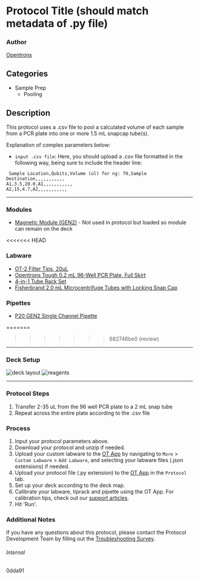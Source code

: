 # Protocol Title (should match metadata of .py file)

### Author
[Opentrons](https://opentrons.com/)

## Categories
* Sample Prep
	* Pooling

## Description
This protocol uses a .csv file to pool a calculated volume of each sample from a PCR plate into one or more 1.5 mL snapcap tube(s).  

Explanation of complex parameters below:
* `input .csv file`: Here, you should upload a .csv file formatted in the following way, being sure to include the header line:
```
 Sample Location,Qubits,Volume (ul) for ng: 70,Sample Destination,,,,,,,,,,,
A1,3.5,20.0,A1,,,,,,,,,,,
A2,15,4.7,A2,,,,,,,,,,,
```

---

### Modules
* [Magnetic Module (GEN2)](https://shop.opentrons.com/collections/hardware-modules/products/magdeck) - Not used in protocol but loaded so module can remain on the deck

<<<<<<< HEAD
### Labware
* [OT-2 Filter Tips, 20µL](https://shop.opentrons.com/opentrons-20ul-filter-tips/)
* [Opentrons Tough 0.2 mL 96-Well PCR Plate, Full Skirt](https://shop.opentrons.com/tips-and-labware/)
* [4-in-1 Tube Rack Set](https://shop.opentrons.com/4-in-1-tube-rack-set/)
* [Fisherbrand 2.0 mL Microcentrifuge Tubes with Locking Snap Cap](https://www.fishersci.com/shop/products/microcentrifuge-tubes-locking-snap-cap/14666313)

### Pipettes
* [P20 GEN2 Single Channel Pipette](https://shop.opentrons.com/single-channel-electronic-pipette-p20/)

=======
>>>>>>> 682746be0 (review)
---

### Deck Setup
![deck layout](https://opentrons-protocol-library-website.s3.amazonaws.com/custom-README-images/0dda91/deck.png)
![reagents](https://opentrons-protocol-library-website.s3.amazonaws.com/custom-README-images/0dda91/liquids.png)

---

### Protocol Steps
1. Transfer 2-35 uL from the 96 well PCR plate to a 2 mL snap tube
2. Repeat across the entire plate according to the .csv file

### Process
1. Input your protocol parameters above.
2. Download your protocol and unzip if needed.
3. Upload your custom labware to the [OT App](https://opentrons.com/ot-app) by navigating to `More` > `Custom Labware` > `Add Labware`, and selecting your labware files (.json extensions) if needed.
4. Upload your protocol file (.py extension) to the [OT App](https://opentrons.com/ot-app) in the `Protocol` tab.
5. Set up your deck according to the deck map.
6. Calibrate your labware, tiprack and pipette using the OT App. For calibration tips, check out our [support articles](https://support.opentrons.com/en/collections/1559720-guide-for-getting-started-with-the-ot-2).
7. Hit 'Run'.

### Additional Notes
If you have any questions about this protocol, please contact the Protocol Development Team by filling out the [Troubleshooting Survey](https://protocol-troubleshooting.paperform.co/).

###### Internal
0dda91
